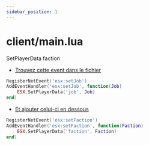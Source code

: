 ```yaml
---
sidebar_position: 1
---
```


# client/main.lua

SetPlayerData faction

- <p><u>Trouvez cette event dans le fichier</u></p>

```lua
RegisterNetEvent('esx:setJob')
AddEventHandler('esx:setJob', function(Job)
	ESX.SetPlayerData('job', Job)
end)
```

- <p><u>Et ajouter celui-ci en dessous</u></p>

```lua
RegisterNetEvent('esx:setFaction')
AddEventHandler('esx:setFaction', function(Faction)
	ESX.SetPlayerData('faction', Faction)
end)
```


